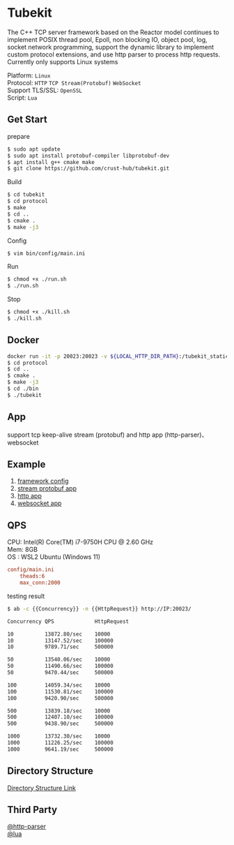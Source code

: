# Tubekit

The C++ TCP server framework based on the Reactor model continues to implement POSIX thread pool, Epoll, non blocking IO, object pool, log, socket network programming, support the dynamic library to implement custom protocol extensions, and use http parser to process http requests. Currently only supports Linux systems

Platform: `Linux`  
Protocol: `HTTP` `TCP Stream(Protobuf)` `WebSocket`  
Support TLS/SSL: `OpenSSL`  
Script: `Lua`  

## Get Start

prepare

```bash
$ sudo apt update
$ sudo apt install protobuf-compiler libprotobuf-dev
$ apt install g++ cmake make
$ git clone https://github.com/crust-hub/tubekit.git
```

Build

```bash
$ cd tubekit
$ cd protocol
$ make
$ cd ..
$ cmake .
$ make -j3
```

Config

```bash
$ vim bin/config/main.ini
```

Run

```bash
$ chmod +x ./run.sh
$ ./run.sh
```

Stop

```bash
$ chmod +x ./kill.sh
$ ./kill.sh
```

## Docker

```bash
docker run -it -p 20023:20023 -v ${LOCAL_HTTP_DIR_PATH}:/tubekit_static gaowanlu/tubekit:latest bash
$ cd protocol
$ cd ..
$ cmake .
$ make -j3
$ cd ./bin
$ ./tubekit
```

## App

support tcp keep-alive stream (protobuf) and http app (http-parser)、websocket

## Example

1. [framework config](https://github.com/crust-hub/tubekit/blob/main/bin/config/main.ini)
2. [stream protobuf app](https://github.com/crust-hub/tubekit/blob/main/src/app/stream_app.cpp)
3. [http app](https://github.com/crust-hub/tubekit/blob/main/src/app/http_app.cpp)
4. [websocket app](https://github.com/crust-hub/tubekit/blob/main/src/app/websocket_app.cpp)

## QPS

CPU: Intel(R) Core(TM) i7-9750H CPU @ 2.60 GHz  
Mem: 8GB  
OS : WSL2 Ubuntu (Windows 11)

```ini
config/main.ini 
    theads:6  
    max_conn:2000  
```

testing result

```bash
$ ab -c {{Concurrency}} -n {{HttpRequest}} http://IP:20023/
```

```bash
Concurrency QPS             HttpRequest

10          13872.80/sec    10000
10          13147.52/sec    100000
10          9789.71/sec     500000

50          13540.06/sec    10000
50          11490.66/sec    100000
50          9470.44/sec     500000

100         14059.34/sec    10000
100         11530.81/sec    100000
100         9420.90/sec     500000

500         13839.18/sec    10000
500         12407.10/sec    100000
500         9438.90/sec     500000

1000        13732.30/sec    10000
1000        11226.25/sec    100000
1000        9641.19/sec     500000
```

## Directory Structure

[Directory Structure Link](./doc/dir_detail.md)

## Third Party

[@http-parser](https://github.com/nodejs/http-parser)  
[@lua](https://github.com/lua/lua)  
